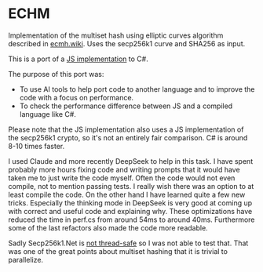 # ECHM

Implementation of the multiset hash using elliptic curves algorithm described in [ecmh.wiki]. Uses the secp256k1 curve and SHA256 as input.

This is a port of a [JS implementation](https://github.com/arj03/ecmh-js) to C#.

The purpose of this port was: 
 - To use AI tools to help port code to another language and to improve the code with a focus on performance.
 - To check the performance difference between JS and a compiled language like C#.

Please note that the JS implementation also uses a JS implementation of the secp256k1 crypto, so it's not an entirely fair comparison. 
C# is around 8-10 times faster.

I used Claude and more recently DeepSeek to help in this task. I have spent probably more hours fixing code and writing prompts that it
would have taken me to just write the code myself. Often the code would not even compile, not to mention passing tests. I really wish 
there was an option to at least compile the code. On the other hand I have learned quite a few new tricks. Especially the thinking mode
in DeepSeek is very good at coming up with correct and useful code and explaining why. These optimizations have reduced the time in perf.cs
from around 54ms to around 40ms. Furthermore some of the last refactors also made the code more readable.

Sadly Secp256k1.Net is [not thread-safe](https://github.com/zone117x/Secp256k1.Net/issues/33) so I was not able to test that. That was one
of the great points about multiset hashing that it is trivial to parallelize.

[ecmh.wiki]: https://github.com/tomasvdw/bips/blob/master/ecmh.mediawiki
